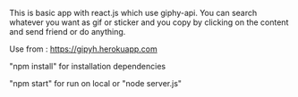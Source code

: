 This is basic app with react.js which use giphy-api. You can search whatever you want as gif or sticker and you copy by clicking on the content and send friend or do anything.

Use from : https://gipyh.herokuapp.com

"npm install" for installation dependencies

"npm start" for run on local or
"node server.js" 
